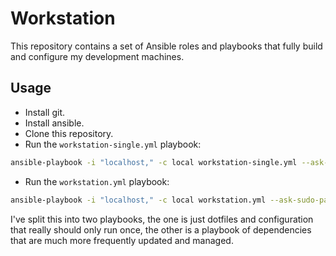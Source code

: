 # Workstation
This repository contains a set of Ansible roles and playbooks that fully build and configure my development machines.

## Usage
 - Install git.
 - Install ansible.
 - Clone this repository.
 - Run the `workstation-single.yml` playbook:
 ```bash
 ansible-playbook -i "localhost," -c local workstation-single.yml --ask-sudo-pass --extra-vars "workstation_user=user_to_be_provisioned"`
```
 - Run the `workstation.yml` playbook:
 ```bash
 ansible-playbook -i "localhost," -c local workstation.yml --ask-sudo-pass --extra-vars "workstation_user=user_to_be_provisioned"`
```

I've split this into two playbooks, the one is just dotfiles and configuration that really should only run once, the other is a playbook of dependencies that are much more frequently updated and managed.
